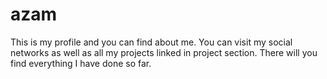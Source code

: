 # azam
This is my profile and you can find about me. You can visit my social networks as well as all my projects linked in project section. There will you find everything I have done so far.
